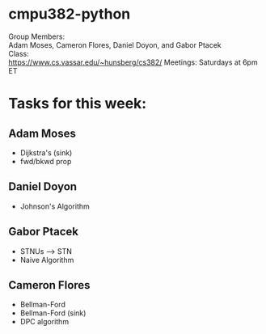 # cmpu382-python
Group Members:  
Adam Moses, Cameron Flores, Daniel Doyon, and Gabor Ptacek  
Class:  
https://www.cs.vassar.edu/~hunsberg/cs382/
Meetings: Saturdays at 6pm ET
# Tasks for this week:

## Adam Moses
- Dijkstra's (sink)
- fwd/bkwd prop

## Daniel Doyon
- Johnson's Algorithm

##  Gabor Ptacek
- STNUs --> STN
- Naive Algorithm

##  Cameron Flores
- Bellman-Ford
- Bellman-Ford (sink)
- DPC algorithm
